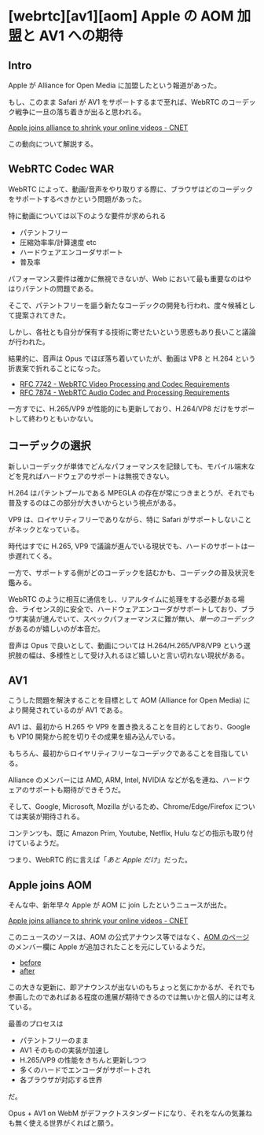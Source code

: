 # [webrtc][av1][aom] Apple の AOM 加盟と AV1 への期待

## Intro

Apple が Alliance for Open Media に加盟したという報道があった。

もし、このまま Safari が AV1 をサポートするまで至れば、WebRTC のコーデック戦争に一旦の落ち着きが出ると思われる。

[Apple joins alliance to shrink your online videos - CNET](https://www.cnet.com/news/apple-online-video-compression-av1/)

この動向について解説する。


## WebRTC Codec WAR

WebRTC によって、動画/音声をやり取りする際に、ブラウザはどのコーデックをサポートするべきかという問題があった。

特に動画については以下のような要件が求められる

- パテントフリー
- 圧縮効率率/計算速度 etc
- ハードウェアエンコーダサポート
- 普及率

パフォーマンス要件は確かに無視できないが、Web において最も重要なのはやはりパテントの問題である。

そこで、パテントフリーを謳う新たなコーデックの開発も行われ、度々候補として提案されてきた。

しかし、各社とも自分が保有する技術に寄せたいという思惑もあり長いこと議論が行われた。

結果的に、音声は Opus でほぼ落ち着いていたが、動画は VP8 と H.264 という折衷案で折れることになった。

- [RFC 7742 - WebRTC Video Processing and Codec Requirements](https://tools.ietf.org/html/rfc7742)
- [RFC 7874 - WebRTC Audio Codec and Processing Requirements](https://tools.ietf.org/html/rfc7874)

一方すでに、H.265/VP9 が性能的にも更新しており、H.264/VP8 だけをサポートして終わりともいかない。


## コーデックの選択

新しいコーデックが単体でどんなパフォーマンスを記録しても、モバイル端末などを見ればハードウェアのサポートは無視できない。

H.264 はパテントプールである MPEGLA の存在が常につきまとうが、それでも普及するのはこの部分が大きいからという視点がある。

VP9 は、ロイヤリティフリーでありながら、特に Safari がサポートしないことがネックとなっている。

時代はすでに H.265, VP9 で議論が進んでいる現状でも、ハードのサポートは一歩遅れてくる。

一方で、サポートする側がどのコーデックを詰むかも、コーデックの普及状況を鑑みる。

WebRTC のように相互に通信をし、リアルタイムに処理をする必要がある場合、ライセンス的に安全で、ハードウェアエンコーダがサポートしており、ブラウザ実装が進んでいて、スペックパフォーマンスに難が無い、*単一のコーデック* があるのが嬉しいのが本音だ。

音声は Opus で良いとして、動画については H.264/H.265/VP8/VP9 という選択肢の幅は、多様性として受け入れるほど嬉しいと言い切れない現状がある。


## AV1

こうした問題を解決することを目標として AOM (Alliance for Open Media) により開発されているのが AV1 である。

AV1 は、最初から H.265 や VP9 を置き換えることを目的としており、Google も VP10 開発から舵を切りその成果を組み込んでいる。

もちろん、最初からロイヤリティフリーなコーデックであることを目指している。

Alliance のメンバーには AMD, ARM, Intel, NVIDIA などが名を連ね、ハードウェアのサポートも期待ができそうだ。

そして、Google, Microsoft, Mozilla がいるため、Chrome/Edge/Firefox については実装が期待される。

コンテンツも、既に Amazon Prim, Youtube, Netflix, Hulu などの指示も取り付けているようだ。

つまり、WebRTC 的に言えば「*あと Apple だけ*」だった。


## Apple joins AOM

そんな中、新年早々 Apple が AOM に join したというニュースが出た。

[Apple joins alliance to shrink your online videos - CNET](https://www.cnet.com/news/apple-online-video-compression-av1/)

このニュースのソースは、AOM の公式アナウンス等ではなく、[AOM のページ](http://aomedia.org/about-us/) のメンバー欄に Apple が追加されたことを元にしているようだ。

- [before](https://web.archive.org/web/20180104174428/http://aomedia.org/about-us/)
- [after](https://web.archive.org/web/20171226184721/http://aomedia.org/about-us/)

この大きな更新に、即アナウンスが出ないのもちょっと気にかかるが、それでも参画したのであればある程度の進展が期待できるのでは無いかと個人的には考えている。

最善のプロセスは

- パテントフリーのまま
- AV1 そのものの実装が加速し
- H.265/VP9 の性能をきちんと更新しつつ
- 多くのハードでエンコーダがサポートされ
- 各ブラウザが対応する世界

だ。

Opus + AV1 on WebM がデファクトスタンダードになり、それをなんの気兼ねも無く使える世界がくればと願う。